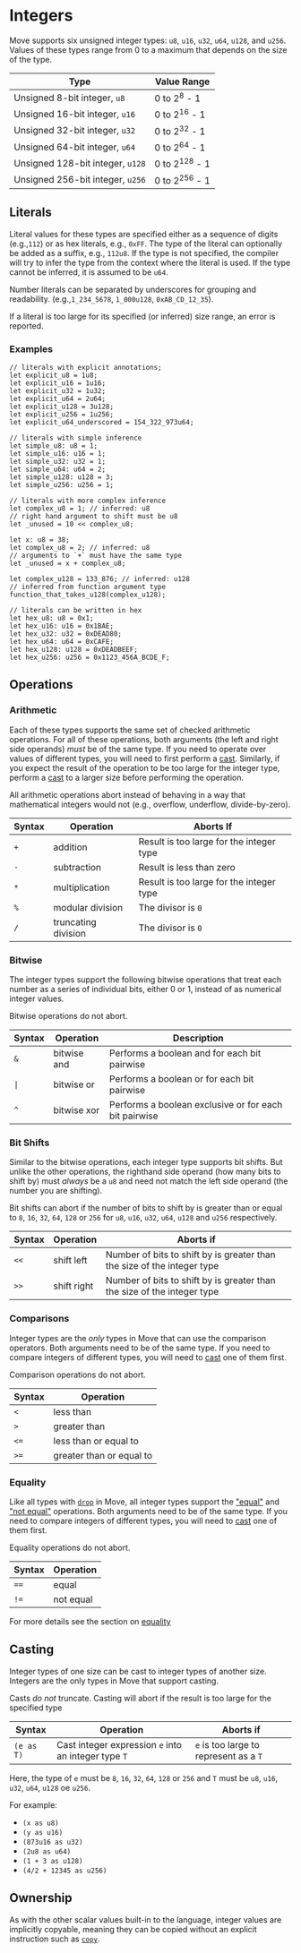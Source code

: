 # Integers

Move supports six unsigned integer types: `u8`, `u16`, `u32`, `u64`, `u128`, and `u256`. Values of these types range from 0 to a maximum that depends on the size of the type.

| Type                             | Value Range              |
| -------------------------------- | ------------------------ |
| Unsigned 8-bit integer, `u8`     | 0 to 2<sup>8</sup> - 1   |
| Unsigned 16-bit integer, `u16`   | 0 to 2<sup>16</sup> - 1  |
| Unsigned 32-bit integer, `u32`   | 0 to 2<sup>32</sup> - 1  |
| Unsigned 64-bit integer, `u64`   | 0 to 2<sup>64</sup> - 1  |
| Unsigned 128-bit integer, `u128` | 0 to 2<sup>128</sup> - 1 |
| Unsigned 256-bit integer, `u256` | 0 to 2<sup>256</sup> - 1 |

## Literals

Literal values for these types are specified either as a sequence of digits (e.g.,`112`) or as hex literals, e.g., `0xFF`. The type of the literal can optionally be added as a suffix, e.g., `112u8`. If the type is not specified, the compiler will try to infer the type from the context where the literal is used. If the type cannot be inferred, it is assumed to be `u64`.

Number literals can be separated by underscores for grouping and readability. (e.g.,`1_234_5678`, `1_000u128`, `0xAB_CD_12_35`).

If a literal is too large for its specified (or inferred) size range, an error is reported.

### Examples

```move
// literals with explicit annotations;
let explicit_u8 = 1u8;
let explicit_u16 = 1u16;
let explicit_u32 = 1u32;
let explicit_u64 = 2u64;
let explicit_u128 = 3u128;
let explicit_u256 = 1u256;
let explicit_u64_underscored = 154_322_973u64;

// literals with simple inference
let simple_u8: u8 = 1;
let simple_u16: u16 = 1;
let simple_u32: u32 = 1;
let simple_u64: u64 = 2;
let simple_u128: u128 = 3;
let simple_u256: u256 = 1;

// literals with more complex inference
let complex_u8 = 1; // inferred: u8
// right hand argument to shift must be u8
let _unused = 10 << complex_u8;

let x: u8 = 38;
let complex_u8 = 2; // inferred: u8
// arguments to `+` must have the same type
let _unused = x + complex_u8;

let complex_u128 = 133_876; // inferred: u128
// inferred from function argument type
function_that_takes_u128(complex_u128);

// literals can be written in hex
let hex_u8: u8 = 0x1;
let hex_u16: u16 = 0x1BAE;
let hex_u32: u32 = 0xDEAD80;
let hex_u64: u64 = 0xCAFE;
let hex_u128: u128 = 0xDEADBEEF;
let hex_u256: u256 = 0x1123_456A_BCDE_F;
```

## Operations

### Arithmetic

Each of these types supports the same set of checked arithmetic operations. For all of these operations, both arguments (the left and right side operands) *must* be of the same type. If you need to operate over values of different types, you will need to first perform a [cast](#casting). Similarly, if you expect the result of the operation to be too large for the integer type, perform a [cast](#casting) to a larger size before performing the operation.

All arithmetic operations abort instead of behaving in a way that mathematical integers would not (e.g., overflow, underflow, divide-by-zero).

| Syntax | Operation | Aborts If
|--------|-----------|-------------------------------------
| `+` |addition | Result is too large for the integer type
| `-` | subtraction | Result is less than zero
| `*` | multiplication | Result is too large for the integer type
| `%` | modular division | The divisor is `0`
| `/` | truncating division | The divisor is `0`

### Bitwise

The integer types support the following bitwise operations that treat each number as a series of individual bits, either 0 or 1, instead of as numerical integer values.

Bitwise operations do not abort.

| Syntax | Operation  | Description
|--------|------------|------------
| `&`    | bitwise and| Performs a boolean and for each bit pairwise
| `\|`   | bitwise or | Performs a boolean or for each bit pairwise
| `^`    | bitwise xor| Performs a boolean exclusive or for each bit pairwise

### Bit Shifts

Similar to the bitwise operations, each integer type supports bit shifts. But unlike the other operations, the righthand side operand (how many bits to shift by) must *always* be a `u8` and need not match the left side operand (the number you are shifting).

Bit shifts can abort if the number of bits to shift by is greater than or equal to `8`, `16`, `32`, `64`, `128` or `256` for `u8`, `u16`, `u32`, `u64`, `u128` and `u256` respectively.

| Syntax | Operation  | Aborts if
|--------|------------|----------
|`<<`    | shift left | Number of bits to shift by is greater than the size of the integer type
|`>>`    | shift right| Number of bits to shift by is greater than the size of the integer type

### Comparisons

Integer types are the *only* types in Move that can use the comparison operators. Both arguments need to be of the same type. If you need to compare integers of different types, you will need to [cast](#casting) one of them first.

Comparison operations do not abort.

| Syntax | Operation
|--------|-----------
| `<`    | less than
| `>`    | greater than
| `<=`   | less than or equal to
| `>=`   | greater than or equal to

### Equality

Like all types with [`drop`](./abilities.md) in Move, all integer types support the ["equal"](./equality.md) and ["not equal"](./equality.md)  operations. Both arguments need to be of the same type. If you need to compare integers of different types, you will need to [cast](#casting) one of them first.

Equality operations do not abort.

| Syntax | Operation
|--------|----------
| `==`   | equal
| `!=`   | not equal

For more details see the section on [equality](./equality.md)

## Casting

Integer types of one size can be cast to integer types of another size. Integers are the only types in Move that support casting.

Casts *do not* truncate. Casting will abort if the result is too large for the specified type

| Syntax     | Operation                                                                       | Aborts if
|------------|---------------------------------------------------------------------------------|---------------------------------------
| `(e as T)`| Cast integer expression `e` into an integer type `T` | `e` is too large to represent as a `T`

Here, the type of `e` must be `8`, `16`, `32`, `64`, `128` or `256` and `T` must be `u8`, `u16`, `u32`, `u64`, `u128` oe `u256`.

For example:

- `(x as u8)`
- `(y as u16)`
- `(873u16 as u32)`
- `(2u8 as u64)`
- `(1 + 3 as u128)`
- `(4/2 + 12345 as u256)`

## Ownership

As with the other scalar values built-in to the language, integer values are implicitly copyable, meaning they can be copied without an explicit instruction such as [`copy`](./variables.md#move-and-copy).

